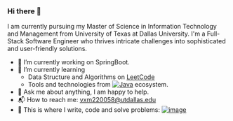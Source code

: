 ### Hi there 👋

I am currently pursuing my Master of Science in Information Technology and Management from University of Texas at Dallas University. I'm a Full-Stack Software Engineer who thrives intricate challenges into sophisticated and user-friendly solutions.

- 🔭 I’m currently working on SpringBoot.
- 🌱 I’m currently learning
  - Data Structure and Algorithms on [LeetCode](https://leetcode.com/vivekmakani2112/) 
  - Tools and technologies from [![Java](https://github.com/VivekMakani/VivekMakani/assets/59250602/1020cad1-27de-4005-aad9-0adbf61400cd)]() ecosystem.
- 💬 Ask me about anything, I am happy to help.
- 📬 How to reach me: vxm220058@utdallas.edu
- 💪 This is where I write, code and solve problems:
  [![image](https://github.com/VivekMakani/VivekMakani/assets/59250602/29f4d8fa-8bb0-4776-aaa2-39f59393fbf2)
](https://leetcode.com/vivekmakani2112/)



